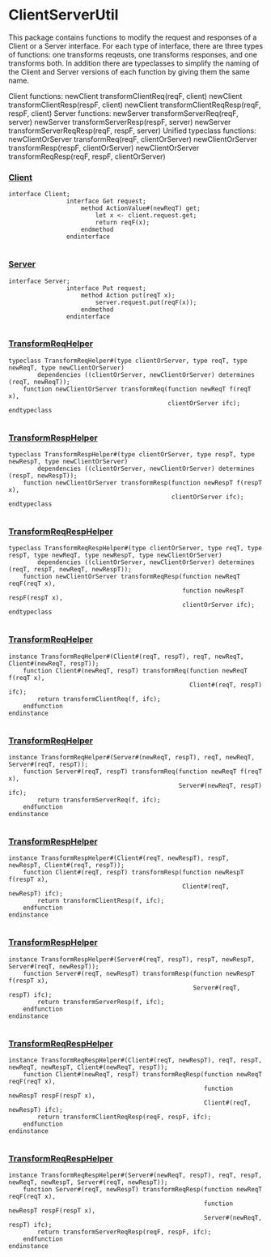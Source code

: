 # ClientServerUtil


This package contains functions to modify the request and responses of a
Client or a Server interface. For each type of interface, there are three
types of functions: one transforms reqeusts, one transforms responses, and
one transforms both. In addition there are typeclasses to simplify the
naming of the Client and Server versions of each function by giving them
the same name.

Client functions:
  newClient transformClientReq(reqF, client)
  newClient transformClientResp(respF, client)
  newClient transformClientReqResp(reqF, respF, client)
Server functions:
  newServer transformServerReq(reqF, server)
  newServer transformServerResp(respF, server)
  newServer transformServerReqResp(reqF, respF, server)
Unified typeclass functions:
  newClientOrServer transformReq(reqF, clientOrServer)
  newClientOrServer transformResp(respF, clientOrServer)
  newClientOrServer transformReqResp(reqF, respF, clientOrServer)


### [Client](../../src/bsv/ClientServerUtil.bsv#L54)
```bluespec
interface Client;
                interface Get request;
                    method ActionValue#(newReqT) get;
                        let x <- client.request.get;
                        return reqF(x);
                    endmethod
                endinterface
                
```

### [Server](../../src/bsv/ClientServerUtil.bsv#L72)
```bluespec
interface Server;
                interface Put request;
                    method Action put(reqT x);
                        server.request.put(reqF(x));
                    endmethod
                endinterface
                
```

### [TransformReqHelper](../../src/bsv/ClientServerUtil.bsv#L110)
```bluespec
typeclass TransformReqHelper#(type clientOrServer, type reqT, type newReqT, type newClientOrServer)
        dependencies ((clientOrServer, newClientOrServer) determines (reqT, newReqT));
    function newClientOrServer transformReq(function newReqT f(reqT x),
                                            clientOrServer ifc);
endtypeclass


```

### [TransformRespHelper](../../src/bsv/ClientServerUtil.bsv#L116)
```bluespec
typeclass TransformRespHelper#(type clientOrServer, type respT, type newRespT, type newClientOrServer)
        dependencies ((clientOrServer, newClientOrServer) determines (respT, newRespT));
    function newClientOrServer transformResp(function newRespT f(respT x),
                                             clientOrServer ifc);
endtypeclass


```

### [TransformReqRespHelper](../../src/bsv/ClientServerUtil.bsv#L122)
```bluespec
typeclass TransformReqRespHelper#(type clientOrServer, type reqT, type respT, type newReqT, type newRespT, type newClientOrServer)
        dependencies ((clientOrServer, newClientOrServer) determines (reqT, respT, newReqT, newRespT));
    function newClientOrServer transformReqResp(function newReqT reqF(reqT x),
                                                function newRespT respF(respT x),
                                                clientOrServer ifc);
endtypeclass


```

### [TransformReqHelper](../../src/bsv/ClientServerUtil.bsv#L131)
```bluespec
instance TransformReqHelper#(Client#(reqT, respT), reqT, newReqT, Client#(newReqT, respT));
    function Client#(newReqT, respT) transformReq(function newReqT f(reqT x),
                                                  Client#(reqT, respT) ifc);
        return transformClientReq(f, ifc);
    endfunction
endinstance


```

### [TransformReqHelper](../../src/bsv/ClientServerUtil.bsv#L138)
```bluespec
instance TransformReqHelper#(Server#(newReqT, respT), reqT, newReqT, Server#(reqT, respT));
    function Server#(reqT, respT) transformReq(function newReqT f(reqT x),
                                               Server#(newReqT, respT) ifc);
        return transformServerReq(f, ifc);
    endfunction
endinstance


```

### [TransformRespHelper](../../src/bsv/ClientServerUtil.bsv#L145)
```bluespec
instance TransformRespHelper#(Client#(reqT, newRespT), respT, newRespT, Client#(reqT, respT));
    function Client#(reqT, respT) transformResp(function newRespT f(respT x),
                                                Client#(reqT, newRespT) ifc);
        return transformClientResp(f, ifc);
    endfunction
endinstance


```

### [TransformRespHelper](../../src/bsv/ClientServerUtil.bsv#L152)
```bluespec
instance TransformRespHelper#(Server#(reqT, respT), respT, newRespT, Server#(reqT, newRespT));
    function Server#(reqT, newRespT) transformResp(function newRespT f(respT x),
                                                   Server#(reqT, respT) ifc);
        return transformServerResp(f, ifc);
    endfunction
endinstance


```

### [TransformReqRespHelper](../../src/bsv/ClientServerUtil.bsv#L159)
```bluespec
instance TransformReqRespHelper#(Client#(reqT, newRespT), reqT, respT, newReqT, newRespT, Client#(newReqT, respT));
    function Client#(newReqT, respT) transformReqResp(function newReqT reqF(reqT x),
                                                      function newRespT respF(respT x),
                                                      Client#(reqT, newRespT) ifc);
        return transformClientReqResp(reqF, respF, ifc);
    endfunction
endinstance


```

### [TransformReqRespHelper](../../src/bsv/ClientServerUtil.bsv#L167)
```bluespec
instance TransformReqRespHelper#(Server#(newReqT, respT), reqT, respT, newReqT, newRespT, Server#(reqT, newRespT));
    function Server#(reqT, newRespT) transformReqResp(function newReqT reqF(reqT x),
                                                      function newRespT respF(respT x),
                                                      Server#(newReqT, respT) ifc);
        return transformServerReqResp(reqF, respF, ifc);
    endfunction
endinstance


```

